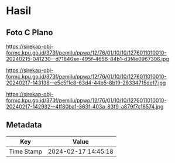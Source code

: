 # Hasil

## Foto C Plano

https://sirekap-obj-formc.kpu.go.id/373f/pemilu/ppwp/12/76/01/10/10/1276011010010-20240215-041230--d71840ae-495f-4656-84b1-d3f4e0967306.jpg

https://sirekap-obj-formc.kpu.go.id/373f/pemilu/ppwp/12/76/01/10/10/1276011010010-20240217-143138--e5c5f1c8-63d4-44b5-8b19-26334715de17.jpg

https://sirekap-obj-formc.kpu.go.id/373f/pemilu/ppwp/12/76/01/10/10/1276011010010-20240217-142932--4ff80ba1-363f-403a-83f9-a879f7c16574.jpg


## Metadata

| Key        | Value               |
| ---------- | ------------------- |
| Time Stamp | 2024-02-17 14:45:18 |




